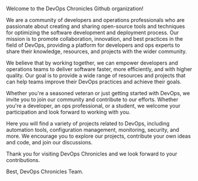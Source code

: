 Welcome to the DevOps Chronicles Github organization!

We are a community of developers and operations professionals who are passionate about creating and sharing open-source tools and techniques for optimizing the software development and deployment process. Our mission is to promote collaboration, innovation, and best practices in the field of DevOps, providing a platform for developers and ops experts to share their knowledge, resources, and projects with the wider community.

We believe that by working together, we can empower developers and operations teams to deliver software faster, more efficiently, and with higher quality. Our goal is to provide a wide range of resources and projects that can help teams improve their DevOps practices and achieve their goals.

Whether you're a seasoned veteran or just getting started with DevOps, we invite you to join our community and contribute to our efforts. Whether you're a developer, an ops professional, or a student, we welcome your participation and look forward to working with you.

Here you will find a variety of projects related to DevOps, including automation tools, configuration management, monitoring, security, and more. We encourage you to explore our projects, contribute your own ideas and code, and join our discussions.

Thank you for visiting DevOps Chronicles and we look forward to your contributions.

Best,
DevOps Chronicles Team.
